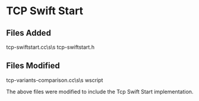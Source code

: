 # TCP Swift Start

Files Added
-----------
tcp-swiftstart.cc\s\s 
tcp-swiftstart.h

Files Modified
--------------
tcp-variants-comparison.cc\s\s
wscript

The above files were modified to include the Tcp Swift Start implementation.


